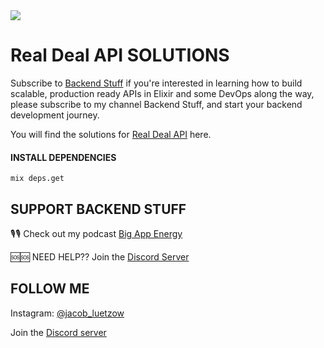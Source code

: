 <img align="center" src="https://hga-1.sfo3.digitaloceanspaces.com/backend_stuff/bs_github_readme_banner.png"/>

# Real Deal API SOLUTIONS
Subscribe to [Backend Stuff](https://www.youtube.com/channel/UChbS_z6KHQiIu9et38O37eQ) if you're interested in learning how to build scalable, production ready APIs in Elixir and some DevOps along the way, please subscribe to my channel Backend Stuff, and start your backend development journey.

You will find the solutions for [Real Deal API](https://www.youtube.com/playlist?list=PL2Rv8vpZJz4zM3Go3X-dda478p-6xrmEl) here.

#### INSTALL DEPENDENCIES
```
mix deps.get
```

## SUPPORT BACKEND STUFF

🎙🎙 Check out my podcast [Big App Energy](https://www.hiredgunapps.com/podcast)

🆘🆘 NEED HELP?? Join the [Discord Server](https://discord.gg/HcnjPsWATg)

## FOLLOW ME
Instagram: [@jacob_luetzow](https://www.instagram.com/jacob_luetzow/)

Join the [Discord server](https://discord.gg/HcnjPsWATg)

